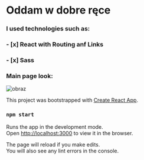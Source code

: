 # Oddam w dobre ręce


### I used technologies such as:
### - [x] React with Routing anf Links
### - [x] Sass



### Main page look:

![obraz](https://user-images.githubusercontent.com/56019032/71424071-924db880-268e-11ea-99ed-b7fd2f33d253.png)




This project was bootstrapped with [Create React App](https://github.com/facebook/create-react-app).

### `npm start`

Runs the app in the development mode.<br />
Open [http://localhost:3000](http://localhost:3000) to view it in the browser.

The page will reload if you make edits.<br />
You will also see any lint errors in the console.

